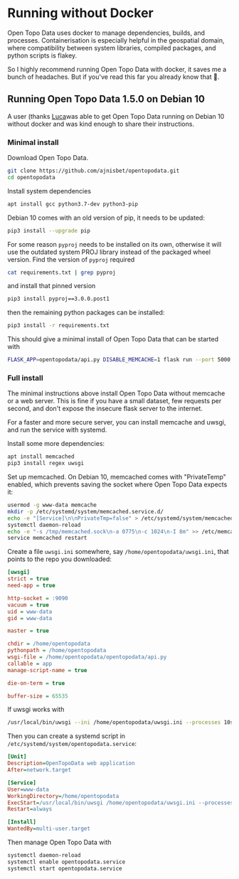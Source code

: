 # Running without Docker

Open Topo Data uses docker to manage dependencies, builds, and processes. Containerisation is especially helpful in the geospatial domain, where compatibility between system libraries, compiled packages, and python scripts is flakey. 

So I highly recommend running Open Topo Data with docker, it saves me a bunch of headaches. But if you've read this far you already know that 🐉.

## Running Open Topo Data 1.5.0 on Debian 10

A user (thanks [Luca](https://www.lucabert.de/!)was able to get Open Topo Data running on Debian 10 without docker and was kind enough to share their instructions.

### Minimal install

Download Open Topo Data.

```bash
git clone https://github.com/ajnisbet/opentopodata.git
cd opentopodata
```

Install system dependencies

```bash
apt install gcc python3.7-dev python3-pip
```

Debian 10 comes with an old version of pip, it needs to be updated:

```bash
pip3 install --upgrade pip
```

For some reason `pyproj` needs to be installed on its own, otherwise it will use the outdated system PROJ library instead of the packaged wheel version. Find the version of `pyproj` required

```bash
cat requirements.txt | grep pyproj
```

and install that pinned version

```bash
pip3 install pyproj==3.0.0.post1
```

then the remaining python packages can be installed:

```bash
pip3 install -r requirements.txt
```

This should give a minimal install of Open Topo Data that can be started with 

```bash
FLASK_APP=opentopodata/api.py DISABLE_MEMCACHE=1 flask run --port 5000
```

### Full install

The minimal instructions above install Open Topo Data without memcache or a web server. This is fine if you have a small dataset, few requests per second, and don't expose the insecure flask server to the internet. 

For a faster and more secure server, you can install memcache and uwsgi, and run the service with systemd.

Install some more dependencies:

```bash
apt install memcached
pip3 install regex uwsgi
```

Set up memcached. On Debian 10, memcached comes with "PrivateTemp" enabled, which prevents saving the socket where Open Topo Data expects it:


```bash
usermod -g www-data memcache
mkdir -p /etc/systemd/system/memcached.service.d/
echo -e "[Service]\n\nPrivateTmp=false" > /etc/systemd/system/memcached.service.d/override.conf
systemctl daemon-reload
echo -e "-s /tmp/memcached.sock\n-a 0775\n-c 1024\n-I 8m" >> /etc/memcached.conf
service memcached restart
```


Create a file `uwsgi.ini` somewhere, say `/home/opentopodata/uwsgi.ini`, that points to the repo you downloaded:

```ini
[uwsgi]
strict = true
need-app = true

http-socket = :9090
vacuum = true
uid = www-data
gid = www-data

master = true

chdir = /home/opentopodata
pythonpath = /home/opentopodata
wsgi-file = /home/opentopodata/opentopodata/api.py
callable = app
manage-script-name = true

die-on-term = true

buffer-size = 65535
```

If uwsgi works with 
```bash
/usr/local/bin/uwsgi --ini /home/opentopodata/uwsgi.ini --processes 10s
```

Then you can create a systemd script in `/etc/systemd/system/opentopodata.service`:


```ini
[Unit]
Description=OpenTopoData web application
After=network.target

[Service]
User=www-data
WorkingDirectory=/home/opentopodata
ExecStart=/usr/local/bin/uwsgi /home/opentopodata/uwsgi.ini --processes 10s
Restart=always

[Install]
WantedBy=multi-user.target
```

Then manage Open Topo Data with

```txt
systemctl daemon-reload 
systemctl enable opentopodata.service 
systemctl start opentopodata.service 
```